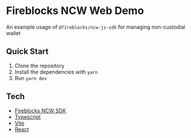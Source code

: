 # Fireblocks NCW Web Demo

An example usage of `@fireblocks/ncw-js-sdk` for managing non-custodial wallet

## Quick Start

1. Clone the repository
2. Install the dependencies with `yarn`
3. Run `yarn dev`

## Tech

- [Fireblocks NCW SDK](https://www.npmjs.com/package/@fireblocks/ncw-js-sdk)
- [Typescript](https://www.npmjs.com/package/typescript)
- [Vite](https://www.npmjs.com/package/vite)
- [React](https://www.npmjs.com/package/react)